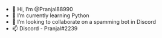 - 👋 Hi, I’m @Pranjal88990
- 🌱 I’m currently learning Python 
- 💞️ I’m looking to collaborate on a spamming bot in Discord 
- 📫 Discord - Pranjal#2239

<!---
Pranjal88990/Pranjal88990 is a ✨ special ✨ repository because its `README.md` (this file) appears on your GitHub profile.
You can click the Preview link to take a look at your changes.
--->
